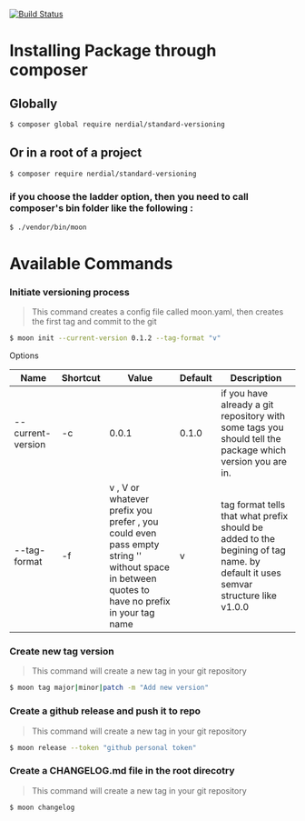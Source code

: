 [![Build Status](https://travis-ci.org/nerdial/standard-versioning.svg?branch=master)](https://travis-ci.org/nerdial/standard-versioning)

# Installing Package through composer

## Globally
```sh
$ composer global require nerdial/standard-versioning
```
## Or in a root of a project

```sh
$ composer require nerdial/standard-versioning
```
### if you choose the ladder option, then you need to call composer's bin folder like the following :
```sh
$ ./vendor/bin/moon 
```


# Available Commands


### Initiate versioning process

> This command creates a config file called moon.yaml, then creates the first tag and commit to the git 

```sh
$ moon init --current-version 0.1.2 --tag-format "v"
```
Options

Name | Shortcut | Value | Default| Description 
--- | --- | --- | --- | ---
--current-version | -c | 0.0.1 | 0.1.0 | if you have already a git repository with some tags you should tell the package which version you are in.
--tag-format | -f | v , V or whatever prefix you prefer , you could even pass empty string '' without space in between quotes to have no prefix in your tag name | v | tag format tells that what prefix should be added to the begining of tag name. by default it uses semvar structure like v1.0.0


### Create new tag version

> This command will create a new tag in your git repository

```sh
$ moon tag major|minor|patch -m "Add new version"
```

### Create a github release and push it to repo

> This command will create a new tag in your git repository

```sh
$ moon release --token "github personal token"
```

### Create a CHANGELOG.md file in the root direcotry

> This command will create a new tag in your git repository

```sh
$ moon changelog
```
